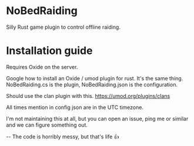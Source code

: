 # NoBedRaiding
Silly Rust game plugin to control offline raiding.

# Installation guide
Requires Oxide on the server.

Google how to install an Oxide / umod plugin for rust. It's the same thing. NoBedRaiding.cs is the plugin, NoBedRaiding.json is the configuration.

Should use the clan plugin with this. https://umod.org/plugins/clans

All times mention in config json are in the UTC timezone.

I'm not maintaining this at all, but you can open an issue, ping me or similar and we can figure something out.

-- The code is horribly messy, but that's life 👍
